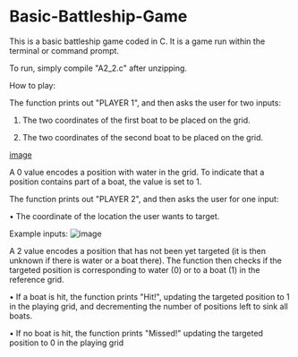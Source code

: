 # Basic-Battleship-Game
This is a basic battleship game coded in C. It is a game run within the terminal or command prompt.

To run, simply compile "A2_2.c" after unzipping.


How to play:

The function prints out "PLAYER 1", and then asks the user for two inputs:

1. The two coordinates of the first boat to be placed on the grid.

2. The two coordinates of the second boat to be placed on the grid.


[image](https://user-images.githubusercontent.com/69370722/121774152-ffcc0c80-cbd4-11eb-9555-93c0c13047f1.png)

A 0 value encodes a position with water in the grid. To indicate that a position contains part of a boat, the value is set to 1.



The function prints out "PLAYER 2", and then asks the user for one input:

• The coordinate of the location the user wants to target.

Example inputs:
![image](https://user-images.githubusercontent.com/69370722/121774467-ac5abe00-cbd6-11eb-9001-68c611a97626.png)

A 2 value encodes a position that has not been yet targeted (it is then unknown if there is water 
or a boat there). The function then checks if the targeted position is corresponding to water 
(0) or to a boat (1) in the reference grid. 

• If a boat is hit, the function prints "Hit!", updating the targeted position to 1 in the 
playing grid, and decrementing the number of positions left to sink all boats.

• If no boat is hit, the function prints "Missed!" updating the targeted position to 0 in 
the playing grid
